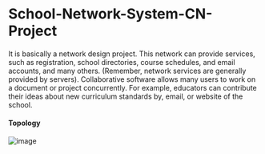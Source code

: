 # School-Network-System-CN-Project

####
It is basically a network design project. This network can provide services, such as registration, school 
directories, course schedules, and email accounts, and many others. (Remember, network services are generally 
provided by servers). Collaborative software allows many users to work on a document or project concurrently. For 
example, educators can contribute their ideas about new curriculum standards by, email, or website of the school.

#### Topology

![image](https://user-images.githubusercontent.com/60839928/150539443-9285255d-54eb-4899-be63-97d4ad320d76.png)
